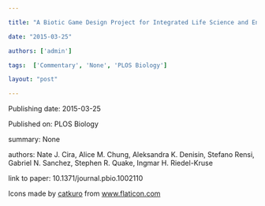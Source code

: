 ---
title: "A Biotic Game Design Project for Integrated Life Science and Engineering Education"
date: "2015-03-25"
authors: ['admin']
tags:  ['Commentary', 'None', 'PLOS Biology']
layout: "post"
---
Publishing date: 2015-03-25

Published on: PLOS Biology

summary: None

authors: Nate J. Cira, Alice M. Chung, Aleksandra K. Denisin, Stefano Rensi, Gabriel N. Sanchez, Stephen R. Quake, Ingmar H. Riedel-Kruse

link to paper: 10.1371/journal.pbio.1002110

Icons made by <a href="https://www.flaticon.com/free-icon/bookshelves_3576884" title="catkuro">catkuro</a> from <a href="https://www.flaticon.com/" title="Flaticon"> www.flaticon.com</a>